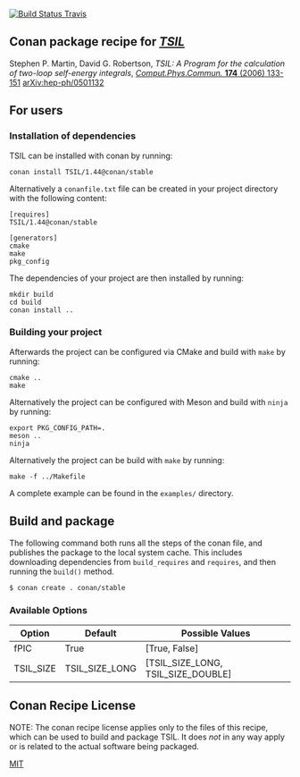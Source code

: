 [![Build Status Travis](https://travis-ci.org/conan-hep/conan-tsil.svg)](https://travis-ci.org/conan-hep/conan-tsil)

## Conan package recipe for [*TSIL*](https://www.niu.edu/spmartin/TSIL/)

Stephen P. Martin, David G. Robertson, *TSIL: A Program for the
calculation of two-loop self-energy integrals*,
[*Comput.Phys.Commun.* **174** (2006) 133-151](https://inspirehep.net/record/675010)
[arXiv:hep-ph/0501132](https://arxiv.org/abs/hep-ph/0501132)

## For users

### Installation of dependencies

TSIL can be installed with conan by running:

    conan install TSIL/1.44@conan/stable

Alternatively a `conanfile.txt` file can be created in your project
directory with the following content:

    [requires]
    TSIL/1.44@conan/stable

    [generators]
    cmake
    make
    pkg_config

The dependencies of your project are then installed by running:

    mkdir build
    cd build
    conan install ..

### Building your project

Afterwards the project can be configured via CMake and build with
`make` by running:

    cmake ..
    make

Alternatively the project can be configured with Meson and build with
`ninja` by running:

    export PKG_CONFIG_PATH=.
    meson ..
    ninja

Alternatively the project can be build with `make` by running:

    make -f ../Makefile

A complete example can be found in the `examples/` directory.


## Build and package

The following command both runs all the steps of the conan file, and
publishes the package to the local system cache.  This includes
downloading dependencies from `build_requires` and `requires`, and
then running the `build()` method.

    $ conan create . conan/stable


### Available Options

| Option        | Default          | Possible Values                          |
| ------------- |------------------|------------------------------------------|
| fPIC          | True             |  [True, False]                           |
| TSIL_SIZE     | TSIL_SIZE_LONG   |  [TSIL_SIZE_LONG, TSIL_SIZE_DOUBLE]      |


## Conan Recipe License

NOTE: The conan recipe license applies only to the files of this
recipe, which can be used to build and package TSIL.  It does *not* in
any way apply or is related to the actual software being packaged.

[MIT](LICENSE)
